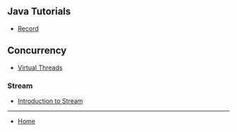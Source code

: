## Java Tutorials

- [Record](./records/records.md)

## Concurrency

- [Virtual Threads](./concurrency/1_virtual_thread.md)

### Stream

- [Introduction to Stream](./stream/1_Introduction_to_stream.md)

--- 

- [Home](./../README.md)
